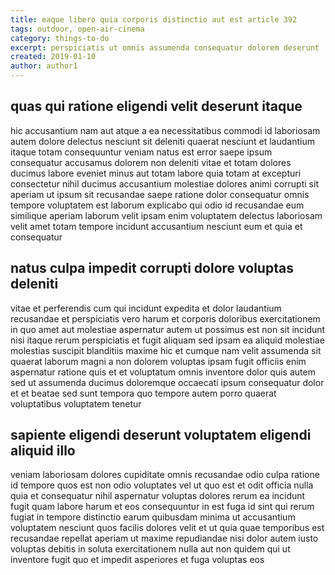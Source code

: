 ```yaml
---
title: eaque libero quia corporis distinctio aut est article 392
tags: outdoor, open-air-cinema
category: things-to-do
excerpt: perspiciatis ut omnis assumenda consequatur dolorem deserunt
created: 2019-01-10
author: author1
---
```


## quas qui ratione eligendi velit deserunt itaque

hic accusantium nam aut atque a ea necessitatibus commodi id laboriosam autem dolore delectus nesciunt sit deleniti quaerat nesciunt et laudantium itaque totam consequuntur veniam natus est error saepe ipsum consequatur accusamus dolorem non deleniti vitae et totam dolores ducimus labore eveniet minus aut totam labore quia totam at excepturi consectetur nihil ducimus accusantium molestiae dolores animi corrupti sit aperiam ut ipsum sit recusandae saepe ratione dolor consequatur omnis tempore voluptatem est laborum explicabo qui odio id recusandae eum similique aperiam laborum velit ipsam enim voluptatem delectus laboriosam velit amet totam tempore incidunt accusantium nesciunt eum et quia et consequatur

## natus culpa impedit corrupti dolore voluptas deleniti

vitae et perferendis cum qui incidunt expedita et dolor laudantium recusandae et perspiciatis vero harum et corporis doloribus exercitationem in quo amet aut molestiae aspernatur autem ut possimus est non sit incidunt nisi itaque rerum perspiciatis et fugit aliquam sed ipsam ea aliquid molestiae molestias suscipit blanditiis maxime hic et cumque nam velit assumenda sit quaerat laborum magni a non dolorem voluptas ipsam fugit officiis enim aspernatur ratione quis et et voluptatum omnis inventore dolor quis autem sed ut assumenda ducimus doloremque occaecati ipsum consequatur dolor et et beatae sed sunt tempora quo tempore autem porro quaerat voluptatibus voluptatem tenetur

## sapiente eligendi deserunt voluptatem eligendi aliquid illo

veniam laboriosam dolores cupiditate omnis recusandae odio culpa ratione id tempore quos est non odio voluptates vel ut quo est et odit officia nulla quia et consequatur nihil aspernatur voluptas dolores rerum ea incidunt fugit quam labore harum et eos consequuntur in est fuga id sint qui rerum fugiat in tempore distinctio earum quibusdam minima ut accusantium voluptatem nesciunt quos facilis dolores velit et ut quia quae temporibus est recusandae repellat aperiam ut maxime repudiandae nisi dolor autem iusto voluptas debitis in soluta exercitationem nulla aut non quidem qui ut inventore fugit quo et impedit asperiores et fuga voluptas eos
